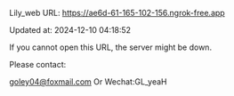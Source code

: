 Lily_web URL: https://ae6d-61-165-102-156.ngrok-free.app

Updated at: 2024-12-10 04:18:52

If you cannot open this URL, the server might be down.

Please contact: 

goley04@foxmail.com Or Wechat:GL_yeaH